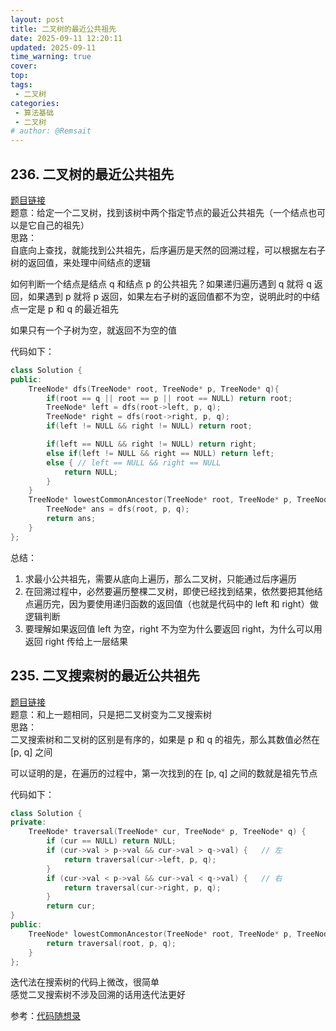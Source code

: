```yaml
---
layout: post
title: 二叉树的最近公共祖先
date: 2025-09-11 12:20:11
updated: 2025-09-11
time_warning: true 
cover: 
top: 
tags: 
 - 二叉树
categories: 
 - 算法基础
 - 二叉树
# author: @Remsait
---
```

## 236. 二叉树的最近公共祖先
[题目链接](https://leetcode.cn/problems/lowest-common-ancestor-of-a-binary-tree/description/)  
题意：给定一个二叉树，找到该树中两个指定节点的最近公共祖先（一个结点也可以是它自己的祖先）  
思路：  
  自底向上查找，就能找到公共祖先，后序遍历是天然的回溯过程，可以根据左右子树的返回值，来处理中间结点的逻辑  
  
  如何判断一个结点是结点 q 和结点 p 的公共祖先？如果递归遍历遇到 q 就将 q 返回，如果遇到 p 就将 p 返回，如果左右子树的返回值都不为空，说明此时的中结点一定是 p 和 q 的最近祖先  
  
  如果只有一个子树为空，就返回不为空的值  
  
  代码如下：  
```c++
class Solution {
public:
    TreeNode* dfs(TreeNode* root, TreeNode* p, TreeNode* q){
        if(root == q || root == p || root == NULL) return root;
        TreeNode* left = dfs(root->left, p, q);
        TreeNode* right = dfs(root->right, p, q);
        if(left != NULL && right != NULL) return root;

        if(left == NULL && right != NULL) return right;
        else if(left != NULL && right == NULL) return left;
        else { // left == NULL && right == NULL
            return NULL;
        }
    }
    TreeNode* lowestCommonAncestor(TreeNode* root, TreeNode* p, TreeNode* q) {
        TreeNode* ans = dfs(root, p, q);
        return ans;
    }
};
```
总结：  
1. 求最小公共祖先，需要从底向上遍历，那么二叉树，只能通过后序遍历
2. 在回溯过程中，必然要遍历整棵二叉树，即使已经找到结果，依然要把其他结点遍历完，因为要使用递归函数的返回值（也就是代码中的 left 和 right）做逻辑判断  
3. 要理解如果返回值 left 为空，right 不为空为什么要返回 right，为什么可以用返回 right 传给上一层结果
  
## 235. 二叉搜索树的最近公共祖先
[题目链接](https://leetcode.cn/problems/lowest-common-ancestor-of-a-binary-search-tree/description/)  
题意：和上一题相同，只是把二叉树变为二叉搜索树  
思路：  
  二叉搜索树和二叉树的区别是有序的，如果是 p 和 q 的祖先，那么其数值必然在 [p, q] 之间  
  
  可以证明的是，在遍历的过程中，第一次找到的在 [p, q] 之间的数就是祖先节点  
  
  代码如下：
```c++
class Solution {
private:
    TreeNode* traversal(TreeNode* cur, TreeNode* p, TreeNode* q) {
        if (cur == NULL) return NULL;
        if (cur->val > p->val && cur->val > q->val) {   // 左
            return traversal(cur->left, p, q);
        }
        if (cur->val < p->val && cur->val < q->val) {   // 右
            return traversal(cur->right, p, q);
        }
        return cur;
}
public:
    TreeNode* lowestCommonAncestor(TreeNode* root, TreeNode* p, TreeNode* q) {
        return traversal(root, p, q);
    }
};
```
  迭代法在搜索树的代码上微改，很简单  
  感觉二叉搜索树不涉及回溯的话用迭代法更好  
















参考：[代码随想录](https://www.programmercarl.com/0236.%E4%BA%8C%E5%8F%89%E6%A0%91%E7%9A%84%E6%9C%80%E8%BF%91%E5%85%AC%E5%85%B1%E7%A5%96%E5%85%88.html#%E7%AE%97%E6%B3%95%E5%85%AC%E5%BC%80%E8%AF%BE)  